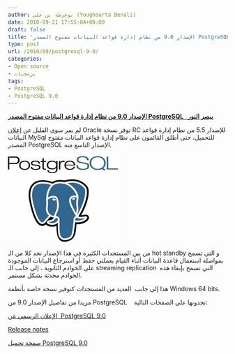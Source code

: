 ```yaml
---
author: يوغرطة بن علي (Youghourta Benali)
date: 2010-09-21 17:55:04+00:00
draft: false
title: 'الإصدار 9.0 من نظام إدارة قواعد البيانات مفتوح المصدر PostgreSQL يبصر النور '
type: post
url: /2010/09/postgresql-9-0/
categories:
- Open source
- برمجيات
tags:
- PostgreSQL
- PostgreSQL 9.0
---
```


**[الإصدار 9.0 من نظام إدارة قواعد البيانات مفتوح المصدر PostgreSQL   يبصر النور]( https://www.it-scoop.com/2010/09/postgresql-9-0/)**




لم يمر سوى القليل عن [إعلان](https://www.it-scoop.com/2010/09/oracle-mysql-5-5-rc/) Oracle توفر نسخة RC للإصدار 5.5 من نظام إدارة قواعد البيانات MySql للتحميل، حتى أطلق القائمون على نظام إدارة قواعد البيانات مفتوح المصدر PostgreSQL الإصدار التاسع منه.




[![](PostgreSQL-logo.jpg)
]( https://www.it-scoop.com/2010/09/postgresql-9-0/)





من بين المستجدات الكثيرة في هذا الإصدار نجد كلا من الـ hot standby و التي تسمح بمواصلة استعمال قاعدة البيانات أثناء القيام بعملتي حفظ أو استرجاع البيانات الموجودة على الخوادم الثانوية ، إلى جانب الـ streaming replication  التي تسمح بإبقاء هذه الخوادم محدثة بشكل مستمر.

هذا إلى جانب  العديد من المستجدات كتوفير نسخة خاصة بأنظمة Windows 64 bits.

مزيدا من تفاصيل الإصدار 9.0 من PostgreSQL    تجدونها على الصفحات التالية:

[الإعلان الرسمي عن  PostgreSQL 9.0](http://www.postgresql.org/about/news.1235)

[Release notes](http://www.postgresql.org/docs/9.0/static/release-9-0)

[صفحة تحميل PostgreSQL 9.0](http://www.postgresql.org/download/)
